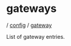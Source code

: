 # gateways

/ [config](/reference/server-config/index.md) / [gateway](/reference/server-config/config/gateway/index.md) 

List of gateway entries.


